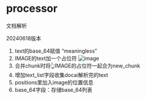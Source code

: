 # processor
文档解析

20240618版本
1. text的base_64赋值 “meaningless”
2. IMAGE的text加一个占位符 ![image](attachment:image)
3. 合并chunk时将👆IMAGE的占位符一起合为new_chunk
4. 增加text_list字段收集docai解析完的text
5. positions里加入image的位置信息
6. base_64字段：存储base_64列表

